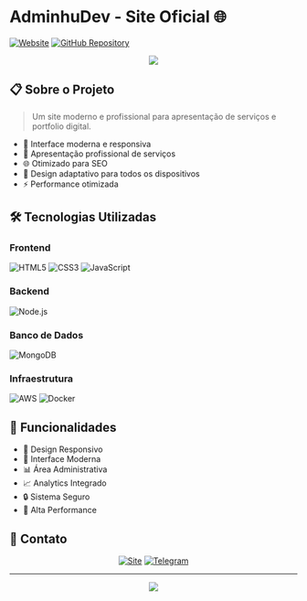# AdminhuDev - Site Oficial 🌐

[![Website](https://img.shields.io/website?url=https%3A%2F%2Fadminhudev.site&up_message=online&down_message=offline&style=for-the-badge)](https://adminhudev.site)
[![GitHub Repository](https://img.shields.io/badge/📁_Código_Fonte-web--site-181717?style=for-the-badge&logo=github)](https://github.com/AdminhuDev/web-site)

<div align="center">
  <img src="https://readme-typing-svg.herokuapp.com/?lines=Site+Profissional;Portfolio+Digital;Soluções+Web&center=true&width=380&height=45">
</div>

## 📋 Sobre o Projeto

> Um site moderno e profissional para apresentação de serviços e portfolio digital.

- 🎯 Interface moderna e responsiva
- 💼 Apresentação profissional de serviços
- 🌐 Otimizado para SEO
- 📱 Design adaptativo para todos os dispositivos
- ⚡ Performance otimizada

## 🛠️ Tecnologias Utilizadas

### Frontend
![HTML5](https://img.shields.io/badge/HTML5-E34F26?style=for-the-badge&logo=html5&logoColor=white)
![CSS3](https://img.shields.io/badge/CSS3-1572B6?style=for-the-badge&logo=css3&logoColor=white)
![JavaScript](https://img.shields.io/badge/JavaScript-F7DF1E?style=for-the-badge&logo=javascript&logoColor=black)

### Backend
![Node.js](https://img.shields.io/badge/Node.js-43853D?style=for-the-badge&logo=node.js&logoColor=white)

### Banco de Dados
![MongoDB](https://img.shields.io/badge/MongoDB-4EA94B?style=for-the-badge&logo=mongodb&logoColor=white)

### Infraestrutura
![AWS](https://img.shields.io/badge/AWS-232F3E?style=for-the-badge&logo=amazon-aws&logoColor=white)
![Docker](https://img.shields.io/badge/Docker-2496ED?style=for-the-badge&logo=docker&logoColor=white)

## 🌟 Funcionalidades

- 📱 Design Responsivo
- 🎨 Interface Moderna
- 📊 Área Administrativa
- 📈 Analytics Integrado
- 🔒 Sistema Seguro
- 🚀 Alta Performance

## 🤝 Contato

<div align="center">
  
[![Site](https://img.shields.io/badge/🌐_Site_Oficial-adminhudev.site-00ff88?style=for-the-badge)](https://adminhudev.site)
[![Telegram](https://img.shields.io/badge/Telegram-@Analista__Adminhu-26A5E4?style=for-the-badge&logo=telegram)](https://t.me/Analista_Adminhu)

</div>

---

<div align="center">
  <img src="https://komarev.com/ghpvc/?username=AdminhuDev&color=blueviolet&style=for-the-badge"/>
</div>